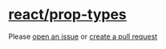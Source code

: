 [react/prop-types](https://github.com/yannickcr/eslint-plugin-react/tree/master/docs/rules/prop-types.md)
=========================================================================================================
Please [open an issue](https://github.com/professional-js/eslint-config/issues/new)
or [create a pull request](https://github.com/professional-js/eslint-config/edit/main/src/rules-configurations/react/prop-types.md)
